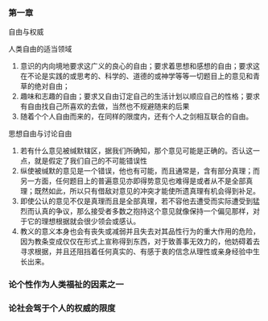 ### 第一章
自由与权威

人类自由的适当领域
1. 意识的内向境地要求这广义的良心的自由；要求着思想和感想的自由；要求这在不论是实践的或思考的、科学的、道德的或神学等等一切题目上的意见和青草的绝对自由；
2. 趣味和志趣的自由；要求又自由订定自己的生活计划以顺应自己的性格；要求有自由找自己所喜欢的去做，当然也不规避随来的后果
3. 随着个个人自由而来的，在同样的限度内，还有个人之剑相互联合的自由。

思想自由与讨论自由
1. 若有什么意见被缄默辖区，据我们所确知，那个意见可能是正确的。否认这一点，就是假定了我们自己的不可能错误性
2. 纵使被缄默的意见是一个错误，他也有可能，而且通常是，含有部分真理；而另一方面，任何题目上的普遍意见亦即得势意见也难得是或者从不是全部真理；既然如此，所以只有借敌对意见的冲突才能使所遗真理有机会得到补足。
3. 即使公认的意见不仅是真理而且是全部真理，若不容他去遭受而实际遭受到猛烈而认真的争议，那么接受者多数之抱持这个意见就像保持一个偏见那样，对于它的理想根据就会很少领会或感认。
4. 教义的意义本身也会有丧失或减弱并且失去对其品性行为的重大作用的危险，因为教条变成仅仅在形式上宣称得到东西，对于致善事无效力的，他妨碍着去寻求根据，并且还阻挡着任何真实的、有感于衷的信念从理性或亲身经验中生长出来。

### 论个性作为人类福祉的因素之一

### 论社会驾于个人的权威的限度